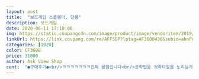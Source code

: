 ```yaml
---
layout: post 
title:  "보드게임 스플렌더, 단품" 
description: 보드게임  ..
date: 2020-06-11 17:10:06 
img: https://static.coupangcdn.com/image/product/image/vendoritem/2019/01/28/3007143232/f8a95f93-4a4d-4411-8183-614dbd7e09ca.jpg 
linkUrl: https://link.coupang.com/re/AFFSDP?lptag=AF3600438&subid=ahnPublicAsk&pageKey=7309462&itemId=32262774&vendorItemId=3007143232&traceid=V0-113-9a82b3b72b1520bc 
categories: [1020] 
color: CF36BB 
price: 31000 
author: Ask View Shop 
cont:  "●구매후기●<br/>ㅋㅋㅋㅋㅋㅋㅋ진짜 꿀잼입니다<br/>공략법은 귀족타일을 노리는거 같습니다!<br/>놀러갔을때 해도 좋을꺼같아요<br/>눈치게임이거든요!ㅋㅋ<br/>다만 볼펜자국이 카드 몇개에 묻어있습니다ㅠ 이것 말고도 플레이하면서 앞면에 볼펜자국이 묻어있는 카드를 발견했었습니다.<br/> 살짝 찜찜하지만 그래도 포장이 완벽히 되어있었고 새 상품인것 같아 그냥 넘어가려 합니다!<br/>단순히 토큰을 모아서 진행하는 게임이 아니라 스토리도 담겨 있어서 굉장히 매력적으로 느껴진 게임입니다.<br/><br/>둘보다는 세명 네명이여야 재밌습니다!<br/>박스 튼튼하고 칩도 무게있고 고급져서 이가격인정합니다!<br/>받은 김에 혼자 한번 해봤는데 혼자서 해도 재밌는 보드게임은 처음입니다,,<br/>아니 이기면 이긴기념으로 쓰려고 했는데ㅎㅎ<br/>아이들이 사달라고해서 사줬어요,  덕분에 저도 같이 하곤해욪<br/>아직도 이긴적이 없어요... <br/>ㅎㅎ<br/>여행할때 차있으시면 그냥 챙기기 좋을거같아요!<br/>이거 모바일로도 있다고 하네요ㅋㅋㅋ<br/>이제 제 머리만 좋으면 될거같아요... <br/>ㅎㅎ<br/>진짜 재밌습니다 숫자 게임인데... <br/>하... <br/><br/>친척끼리해도 좋구 친구들끼리 카페가거나<br/>튼튼한 박스라서 막 훼손될거같진 않구요<br/>혼자서 할때 두세가지 전략을 정해놓고 각자 그 전략대로 플레이하면 재미도 있고 실력도 많이 늘것같습니다ㅎㅎ<br/>" 
---
```

